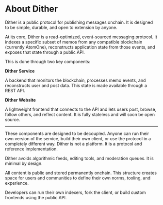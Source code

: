 # About Dither

Dither is a public protocol for publishing messages onchain. It is designed to be simple, durable, and open to extension by anyone.

At its core, Dither is a read-optimized, event-sourced messaging protocol. It indexes a specific subset of memos from any compatible blockchain (currently AtomOne), reconstructs application state from those events, and exposes that state through a public API.

This is done through two key components:

**Dither Service** 

A backend that monitors the blockchain, processes memo events, and reconstructs user and post data. This state is made available through a REST API.

**Dither Website** 

A lightweight frontend that connects to the API and lets users post, browse, follow others, and reflect content. It is fully stateless and will soon be open source.

---

These components are designed to be decoupled. Anyone can run their own version of the service, build their own client, or use the protocol in a completely different way. Dither is not a platform. It is a protocol and reference implementation.

Dither avoids algorithmic feeds, editing tools, and moderation queues. It is minimal by design. 

All content is public and stored permanently onchain. This structure creates space for users and communities to define their own norms, tooling, and experience. 

Developers can run their own indexers, fork the client, or build custom frontends using the public API.